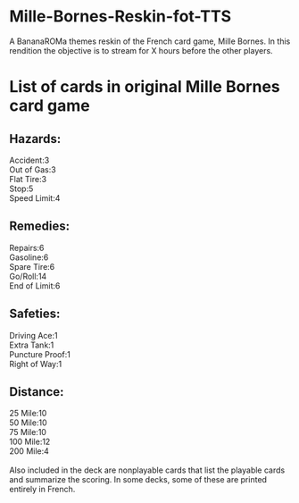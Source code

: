 # Mille-Bornes-Reskin-fot-TTS
A BananaROMa themes reskin of the French card game, Mille Bornes. In this rendition the objective is to stream for X hours before the other players.

# List of cards in original Mille Bornes card game
## Hazards:
Accident:3</br>
Out of Gas:3</br>
Flat Tire:3</br>
Stop:5</br>
Speed Limit:4</br>
## Remedies:
Repairs:6</br>
Gasoline:6</br>
Spare Tire:6</br>
Go/Roll:14</br>
End of Limit:6</br>
## Safeties:
Driving Ace:1</br>
Extra Tank:1</br>
Puncture Proof:1</br>
Right of Way:1</br>
## Distance:
25 Mile:10</br>
50 Mile:10</br>
75 Mile:10</br>
100 Mile:12</br>
200 Mile:4</br></br>
Also included in the deck are nonplayable cards that list the playable cards and summarize the scoring. In some decks, some of these are printed entirely in French.
